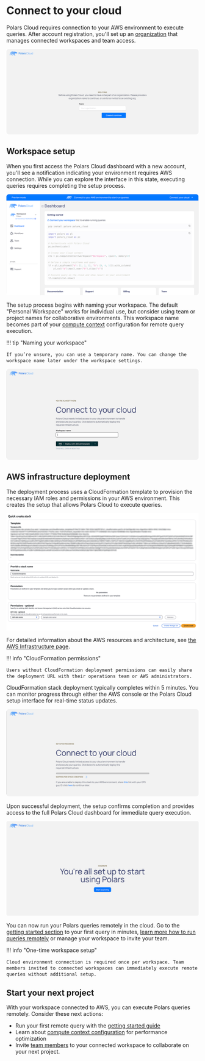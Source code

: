 # Connect to your cloud

Polars Cloud requires connection to your AWS environment to execute queries. After account
registration, you'll set up an [organization](organization/organizations.md) that manages connected
workspaces and team access.

![Set up your organization after registering your account to invite your team and create workspaces](https://raw.githubusercontent.com/pola-rs/polars-static/refs/heads/master/polars_cloud/connect-cloud/organization-setup.png)

## Workspace setup

When you first access the Polars Cloud dashboard with a new account, you'll see a notification
indicating your environment requires AWS connection. While you can explore the interface in this
state, executing queries requires completing the setup process.

![An overview of the Polars Cloud dashboard showing a button to connect your cloud environment](https://raw.githubusercontent.com/pola-rs/polars-static/refs/heads/master/polars_cloud/connect-cloud/dashboard.png)

The setup process begins with naming your workspace. The default "Personal Workspace" works for
individual use, but consider using team or project names for collaborative environments. This
workspace name becomes part of your [compute context](context/compute-context.md) configuration for
remote query execution.

<!-- dprint-ignore-start -->

!!! tip "Naming your workspace"

    If you’re unsure, you can use a temporary name. You can change the workspace name later under the workspace settings.

<!-- dprint-ignore-end -->

![Connect your cloud screen where you can input a workspace name](https://raw.githubusercontent.com/pola-rs/polars-static/refs/heads/master/polars_cloud/connect-cloud/workspace-naming.png)

## AWS infrastructure deployment

The deployment process uses a CloudFormation template to provision the necessary IAM roles and
permissions in your AWS environment. This creates the setup that allows Polars Cloud to execute
queries.

![CloudFormation stack image as step of the setupflow](https://raw.githubusercontent.com/pola-rs/polars-static/refs/heads/master/polars_cloud/connect-cloud/cloudformation.png)

For detailed information about the AWS resources and architecture, see
[the AWS Infrastructure page](providers/aws/infra.md).

<!-- dprint-ignore-start -->

!!! info "CloudFormation permissions"

    Users without CloudFormation deployment permissions can easily share the deployment URL with their operations team or AWS administrators.

<!-- dprint-ignore-end -->

CloudFormation stack deployment typically completes within 5 minutes. You can monitor progress
through either the AWS console or the Polars Cloud setup interface for real-time status updates.

![Progress screen in the set up flow](https://raw.githubusercontent.com/pola-rs/polars-static/refs/heads/master/polars_cloud/connect-cloud/progress-page.png)

Upon successful deployment, the setup confirms completion and provides access to the full Polars
Cloud dashboard for immediate query execution.

![Final screen of the set up flow indication successful deployment](https://raw.githubusercontent.com/pola-rs/polars-static/refs/heads/master/polars_cloud/connect-cloud/successful-setup.png)

You can now run your Polars queries remotely in the cloud. Go to the
[getting started section](quickstart.md) to your first query in minutes,
[learn more how to run queries remotely](context/compute-context.md) or manage your workspace to
invite your team.

<!-- dprint-ignore-start -->

!!! info "One-time workspace setup"

    Cloud environment connection is required once per workspace. Team members invited to connected workspaces can immediately execute remote queries without additional setup.

<!-- dprint-ignore-end -->

## Start your next project

With your workspace connected to AWS, you can execute Polars queries remotely. Consider these next
actions:

- Run your first remote query with the [getting started guide](quickstart.md)
- Learn about [compute context configuration](context/compute-context.md) for performance
  optimization
- Invite [team members](workspace/team.md) to your connected workspace to collaborate on your next
  project.
